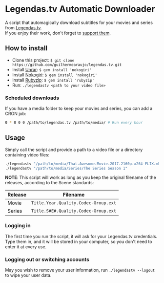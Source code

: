 # Legendas.tv Automatic Downloader

A script that automagically download subtitles for your movies and series from [Legendas.tv].  
If you enjoy their work, don't forget to [support them].

## How to install

* Clone this project: `$ git clone https://github.com/guilhermearaujo/legendas.tv.git`
* Install [Unrar]: `$ gem install 'nokogiri'`
* Install [Nokogiri]: `$ gem install 'nokogiri'`
* Install [Rubyzip]: `$ gem install 'rubyzip'`
* Run: `./legendastv <path to your video file>`

### Scheduled downloads

If you have a media folder to keep your movies and series, you can add a CRON job:

```bash
0 * 0 0 0 /path/to/legendas.tv /path/to/media/ # Run every hour
```

## Usage

Simply call the script and provide a path to a video file or a directory containing video files:

```bash
./legendastv "/path/to/media/That.Awesome.Movie.2017.2160p.x264-FLIX.mkv"
./legendastv "/path/to/media/Series/The Series Season 1"
```

**NOTE**: This script will work as long as you keep the original filename of the releases, according
to the Scene standards:

| Release | Filename                             |
|---------|--------------------------------------|
| Movie   | `Title.Year.Quality.Codec-Group.ext` |
| Series  | `Title.S#E#.Quality.Codec-Group.ext` |

### Logging in

The first time you run the script, it will ask for your Legendas.tv credentials. Type them in, and
it will be stored in your computer, so you don't need to enter it at every use.

### Logging out or switching accounts

May you wish to remove your user information, run `./legendastv --logout` to wipe your user data.

[Legendas.tv]: http://legendas.tv
[support them]: http://legendas.tv/vip
[Unrar]: http://www.rarlab.com/rar_add.htm
[Nokogiri]: https://github.com/sparklemotion/nokogiri
[Rubyzip]: https://github.com/rubyzip/rubyzip
